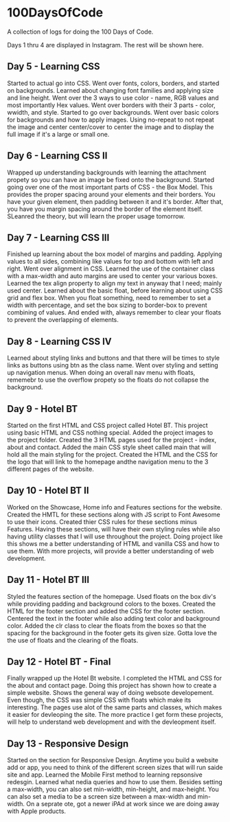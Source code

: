 # 100DaysOfCode
A collection of logs for doing the 100 Days of Code. 

Days 1 thru 4 are displayed in Instagram. The rest will be shown here.

## Day 5 - Learning CSS
Started to actual go into CSS. Went over fonts, colors, borders, and started on backgrounds. Learned about changing font families and applying size and line height. Went over the 3 ways to use color - name, RGB values and most importantly Hex values. Went over borders with their 3 parts - color, wwidth, and style. Started to go over backgrounds. Went over basic colors for backgrounds and how to apply images. Using no-repeat to not repeat the image and center center/cover to center the image and to display the full image if it's a large or small one.

## Day 6 - Learning CSS II
Wrapped up understanding backgrounds with learning the attachment propety so you can have an image be fixed onto the background. Started going over one of the most important parts of CSS - the Box Model. This provides the proper spacing around your elements and their borders. You have your given element, then padding between it and it's border. After that, you have you margin spacing around the border of the element itself. SLeanred the theory, but will learn the proper usage tomorrow.

## Day 7 - Learning CSS III
Finished up learning about the box model of margins and padding. Applying values to all sides, combining like values for top and bottom with left and right. Went over alignment in CSS. Learned the use of the container class with a max-width and auto margins are used to center your various boxes. Learned the tex align property to align my text in anyway that I need; mainly used center. Learned about the basic float, before learning about using CSS grid and flex box. When you float something, need to remember to set a width with percentage, and set the box sizing to border-box to prevent combining of values. And ended with, always remember to clear your floats to prevent the overlapping of elements. 

## Day 8 - Learning CSS IV
Learned about styling links and buttons and that there will be times to style links as buttons using btn as the class name. Went over styling and setting up navigation menus. When doing an overall nav menu with floats, rememebr to use the overflow propety so the floats do not collapse the background. 

## Day 9 - Hotel BT
Started on the first HTML and CSS project called Hotel BT. This project using basic HTML and CSS nothing special. Added the project images to the project folder. Created the 3 HTML pages used for the project - index, about and contact. Added the main CSS style sheet called main that will hold all the main styling for the project. Created the HTML and the CSS for the logo that will link to the homepage andthe navigation menu to the 3 different pages of the website.

## Day 10 - Hotel BT II
Worked on the Showcase, Home info and Features sections for the website. Created the HMTL for these sections along with JS script to Font Awesome to use their icons. Created thier CSS rules for these sections minus Features. Having these sections, will have their own styling rules while also having utility classes that I will use throughout the project. Doing project like this shows me a better understanding of HTML and vanilla CSS and how to use them. With more projects, will provide a better understanding of web development.

## Day 11 - Hotel BT III
Styled the features section of the homepage. Used floats on the box div's while providing padding and background colors to the boxes. Created the HTML for the footer section and added the CSS for the footer section. Centered the text in the footer while also adding text color and background color. Added the clr class to clear the floats from the boxes so that the spacing for the background in the footer gets its given size. Gotta love the the use of floats and the clearing of the floats.

## Day 12 - Hotel BT - Final
Finally wrapped up the Hotel Bt website. I completed the HTML and CSS for the about and contact page. Doing this project has shown how to create a simple website. Shows the general way of doing websote developement. Even though, the CSS was simple CSS with floats which make its interesting. The pages use alot of the same parts and classes, which makes it easier for devleoping the site. The more practice I get form these projects, will help to understand web development and with the devleopment itself.

## Day 13 - Responsive Design
Started on the section for Responsive Design. Anytime you build a website add or app, you need to think of the different screen sizes that will run saide site and app. Learned the Mobile First method to learning repsonsive redesgin. Learned what nedia queries and how to use them. Besides setting a max-width, you can also set min-width, min-height, and max-height. You can also set a media to be a screen size between a max-width and min-width. On a seprate ote, got a newer iPAd at work since we are doing away with Apple products. 
